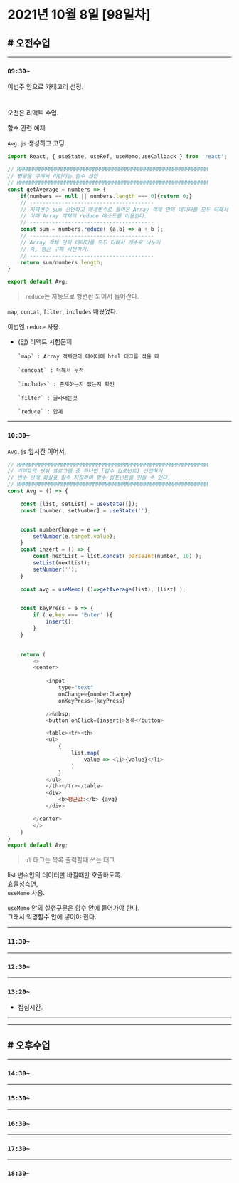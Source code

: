 # 2021년 10월 8일 [98일차]

## # 오전수업
----
### `09:30~`

이번주 안으로 카테고리 선정.      

#

오전은 리액트 수업.   

함수 관련 예제

`Avg.js` 생성하고 코딩.   

```js
import React, { useState, useRef, useMemo,useCallback } from 'react';

// MMMMMMMMMMMMMMMMMMMMMMMMMMMMMMMMMMMMMMMMMMMMMMMMMMMMMMMMMMMM
// 평균을 구해서 리턴하는 함수 선언   
// MMMMMMMMMMMMMMMMMMMMMMMMMMMMMMMMMMMMMMMMMMMMMMMMMMMMMMMMMMMM
const getAverage = numbers => {
    if(numbers == null || numbers.length === 0){return 0;}
    // ---------------------------------------
    // 지역변수 sum 선언하고 매개변수로 들어온 Array 객체 안의 데이터를 모두 더해서 저장하기  
    // 이때 Array 객체의 reduce 메소드를 이용한다.  
    // ---------------------------------------
    const sum = numbers.reduce( (a,b) => a + b );
    // ---------------------------------------
    // Array 객체 안의 데이터를 모두 더해서 개수로 나누기 
    // 즉, 평균 구해 리턴하기.  
    // ---------------------------------------
    return sum/numbers.length;
}

export default Avg;

```
> `reduce`는 자동으로 형변환 되어서 들어간다.  

`map`, `concat`, `filter`, `includes` 배웠었다.  

이번엔 `reduce` 사용.   


- (입) 리액트 시험문제   
  ```
  `map` : Array 객체안의 데이터에 html 태그를 섞을 때    

  `concoat` : 더해서 누적     

  `includes` : 존재하는지 없는지 확인     

  `filter` : 골라내는것     

  `reduce` : 합계    
  ```

----
### `10:30~`

`Avg.js` 앞시간 이어서,  

```js
// MMMMMMMMMMMMMMMMMMMMMMMMMMMMMMMMMMMMMMMMMMMMMMMMMMMMMMMMMMMM
// 리액트의 단위 프로그램 중 하나인 [함수 컴포넌트] 선언하기
// 변수 안에 화살표 함수 저장하여 함수 컴포넌트를 만들 수 있다.
// MMMMMMMMMMMMMMMMMMMMMMMMMMMMMMMMMMMMMMMMMMMMMMMMMMMMMMMMMMMM
const Avg = () => {

    const [list, setList] = useState([]);
    const [number, setNumber] = useState('');


    const numberChange = e => {
        setNumber(e.target.value);
    }
    const insert = () => {
        const nextList = list.concat( parseInt(number, 10) );
        setList(nextList);
        setNumber('');
    }
    
    const avg = useMemo( ()=>getAverage(list), [list] );


    const keyPress = e => {
        if ( e.key === 'Enter' ){
            insert();
        }
    }
    

    return (
        <>
        <center>
            
            <input 
                type="text" 
                onChange={numberChange}
                onKeyPress={keyPress}

            />&nbsp;
            <button onClick={insert}>등록</button>

            <table><tr><th>
            <ul>
                {
                    list.map(
                        value => <li>{value}</li>
                    )
                }
            </ul>
            </th></tr></table>
            <div>
                <b>평균값:</b> {avg}
            </div>

        </center>
        </>
    )
} 
export default Avg;
```
> `ul` 태그는 목록 출력할때 쓰는 태그  

list 변수안의 데이터만 바뀔때만 호출하도록.  
효율성측면,  
`useMemo` 사용.  

`useMemo` 안의 실행구문은 함수 안에 들어가야 한다.  
그래서 익명함수 안에 넣어야 한다.  

----
### `11:30~`








----
### `12:30~`








----
### `13:20~`

  - 점심시간.

---
---

## # 오후수업

---
### `14:30~`










---
### `15:30~`









----
### `16:30~`








----
### `17:30~`








----
### `18:30~`
